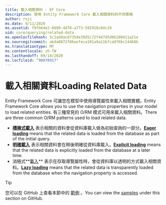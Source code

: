 ```yaml
---
title: 載入相關資料 - EF Core
description: 使用 Entity Framework Core 載入相關資料的不同策略
author: roji
ms.date: 9/11/2020
ms.assetid: f9fb64e2-6699-4d70-a773-592918c04c19
uid: core/querying/related-data
ms.openlocfilehash: 5c1addac6735de39d5c72f447d5d06280411a21e
ms.sourcegitcommit: abda0872f86eefeca191a9a11bfca976bc14468b
ms.translationtype: MT
ms.contentlocale: zh-TW
ms.lasthandoff: 09/14/2020
ms.locfileid: "90078917"
---
```

# <a name="loading-related-data"></a><span data-ttu-id="43679-103">載入相關資料</span><span class="sxs-lookup"><span data-stu-id="43679-103">Loading Related Data</span></span>

<span data-ttu-id="43679-104">Entity Framework Core 可讓您在模型中使用導覽屬性來載入相關實體。</span><span class="sxs-lookup"><span data-stu-id="43679-104">Entity Framework Core allows you to use the navigation properties in your model to load related entities.</span></span> <span data-ttu-id="43679-105">有三種常見的 O/RM 模式可用來載入相關資料。</span><span class="sxs-lookup"><span data-stu-id="43679-105">There are three common O/RM patterns used to load related data.</span></span>

* <span data-ttu-id="43679-106">**[積極式載入](xref:core/querying/related-data/eager)** 表示相關的資料會從資料庫載入做為初始查詢的一部分。</span><span class="sxs-lookup"><span data-stu-id="43679-106">**[Eager loading](xref:core/querying/related-data/eager)** means that the related data is loaded from the database as part of the initial query.</span></span>
* <span data-ttu-id="43679-107">**[明確載入](xref:core/querying/related-data/explicit)** 表示相關資料會在稍後明確從資料庫載入。</span><span class="sxs-lookup"><span data-stu-id="43679-107">**[Explicit loading](xref:core/querying/related-data/explicit)** means that the related data is explicitly loaded from the database at a later time.</span></span>
* <span data-ttu-id="43679-108">消極式**[載入](xref:core/querying/related-data/lazy)** 表示在存取導覽屬性時，會從資料庫以透明的方式載入相關資料。</span><span class="sxs-lookup"><span data-stu-id="43679-108">**[Lazy loading](xref:core/querying/related-data/lazy)** means that the related data is transparently loaded from the database when the navigation property is accessed.</span></span>

> [!TIP]
> <span data-ttu-id="43679-109">您可以在 GitHub 上查看本節中的 [範例](https://github.com/dotnet/EntityFramework.Docs/tree/master/samples/core/Querying) 。</span><span class="sxs-lookup"><span data-stu-id="43679-109">You can view the [samples](https://github.com/dotnet/EntityFramework.Docs/tree/master/samples/core/Querying) under this section on GitHub.</span></span>
